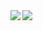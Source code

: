 <a href="https://github.com/C-Lodder">
  <img align="left" src="https://github-readme-stats.vercel.app/api?username=c-lodder&show_icons=true&include_all_commits=true&rank_icon=percentile&title_color=fff&icon_color=fff&text_color=fff&bg_color=0d1117&border_color=161d26">
</a>
<a href="https://github.com/C-Lodder">
  <img align="left" src="https://github-readme-stats.vercel.app/api/top-langs?username=c-lodder&title_color=fff&icon_color=fff&text_color=fff&bg_color=0d1117&border_color=161d26&hide=scss,php">
</a>
